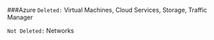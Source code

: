 ###Azure
`Deleted:` Virtual Machines, Cloud Services, Storage, Traffic Manager

`Not Deleted:` Networks

